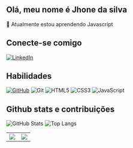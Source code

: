 ## Olá, meu nome é Jhone da silva

🌱 Atualmente estou aprendendo Javascript

## Conecte-se comigo
[![LinkedIn](https://img.shields.io/badge/LinkedIn-000?style=for-the-badge&logo=LinkedIn&logoColor=0e76A8)](https://www.linkedin.com/in/jhone-da-silva-souza-35391b222/)

## Habilidades
[![GitHub](https://img.shields.io/badge/GitHub-100000?style=for-the-badge&logo=github&logoColor=white)](https://github.com/Jhone00)
![Git](https://img.shields.io/badge/GIT-E44c3?style=for-the-badge&logo=git&logoColor=white)
![HTML5](https://img.shields.io/badge/HTML5-E34F26?style=for-the-badge&logo=html5&logoColor=white)
![CSS3](https://img.shields.io/badge/CSS3-1572B6?style=for-the-badge&logo=css3&logoColor=white)
![JavaScript](https://img.shields.io/badge/JavaScript-F7DF1E?style=for-the-badge&logo=javascript&logoColor=black)

## Github stats e contribuições
![GitHub Stats](https://github-readme-stats.vercel.app/api?username=jhone00&theme=transparent&bg_color=000&border_color=30A3DC&show_icons=true&icon_color=30A3DC&title_color=E9&text_color=FFF)
![Top Langs](https://github-readme-stats-git-masterrstaa-rickstaa.vercel.app/api/top-langs/?username=jhone00&layout=compact&bg_color=000&border_color=30A3DC&title_color=E9&text_color=FFF)

<table>
  <tr>
    <td>
      <img src="!(https://github-readme-stats.vercel.app/api?username=jhone00&theme=transparent&bg_color=000&border_color=30A3DC&show_icons=true&icon_color=30A3DC&title_color=E9&text_color=FFF)" />
    </td>
    <td>
      <img src="!(https://github-readme-stats-git-masterrstaa-rickstaa.vercel.app/api/top-langs/?username=jhone00&layout=compact&bg_color=000&border_color=30A3DC&title_color=E9&text_color=FFF)" />
    </td>
  </tr>
</table>
